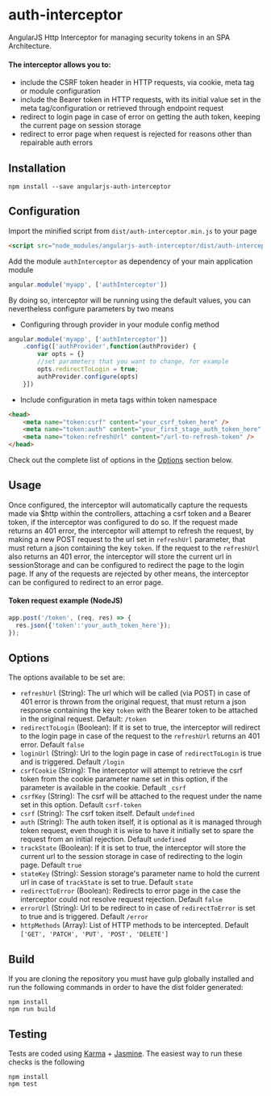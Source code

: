 # auth-interceptor
AngularJS Http Interceptor for managing security tokens in an SPA Architecture.

#### The interceptor allows you to:
- include the CSRF token header in HTTP requests, via cookie, meta tag or module configuration
- include the Bearer token in HTTP requests, with its initial value set in the meta tag/configuration or retrieved through endpoint request
- redirect to login page in case of error on getting the auth token, keeping the current page on session storage
- redirect to error page when request is rejected for reasons other than repairable auth errors

## Installation
```
npm install --save angularjs-auth-interceptor
```

## Configuration
Import the minified script from ```dist/auth-interceptor.min.js``` to your page
```html
<script src="node_modules/angularjs-auth-interceptor/dist/auth-interceptor.min.js"></script>
```
Add the module ```authInterceptor``` as dependency of your main application module 
```js
angular.module('myapp', ['authInterceptor'])
```
By doing so, interceptor will be running using the default values, you can nevertheless configure parameters by two means
- Configuring through provider in your module config method
```js
angular.module('myapp', ['authInterceptor'])
    .config(['authProvider',function(authProvider) {
        var opts = {}
        //set parameters that you want to change, for example
        opts.redirectToLogin = true;
        authProvider.configure(opts)
    }])
```
- Include configuration in meta tags within token namespace
```html
<head>
    <meta name="token:csrf" content="your_csrf_token_here" />
    <meta name="token:auth" content="your_first_stage_auth_token_here" />
    <meta name="token:refreshUrl" content="/url-to-refresh-token" />
</head>
```
Check out the complete list of options in the [Options](#options) section below.

## Usage
Once configured, the interceptor will automatically capture the requests made via 
$http within the controllers, attaching a csrf token and a Bearer token, 
if the interceptor was configured to do so. If the request made returns an 
401 error, the interceptor will attempt to refresh the request, by making a 
new POST request to the url set in `refreshUrl` parameter, that must return a json containing 
the key `token`. If the request to the `refreshUrl` also returns an 401 error, 
the interceptor will store the current url in sessionStorage and can be configured 
to redirect the page to the login page. If any of the requests are rejected by other 
means, the interceptor can be configured to redirect to an error page.

#### Token request example (NodeJS)

```js
app.post('/token', (req, res) => {
  res.json({'token':'your_auth_token_here'});
});
```

## Options
The options available to be set are:
- `refreshUrl` (String): The url which will be called (via POST) in case of 401 error is thrown from the original request, 
that must return a json response containing the key `token` with the Bearer token to be attached in 
the original request. Default: `/token`
- `redirectToLogin` (Boolean): If it is set to true, the interceptor will redirect to the login page in case of 
the request to the `refreshUrl` returns an 401 error. Default `false`
- `loginUrl` (String): Url to the login page in case of `redirectToLogin` is true and is triggered. Default `/login`
- `csrfCookie` (String): The interceptor will attempt to retrieve the csrf token from the cookie parameter name set 
in this option, if the parameter is available in the cookie. Default `_csrf`
- `csrfKey` (String): The csrf will be attached to the request under the name set in this option. Default `csrf-token`
- `csrf` (String): The csrf token itself. Default `undefined`
- `auth` (String): The auth token itself, it is optional as it is managed through token request, even though it is wise 
to have it initially set to spare the request from an initial rejection. Default `undefined`
- `trackState` (Boolean): If it is set to true, the interceptor will store the current url to the session storage in case
of redirecting to the login page. Default `true`
- `stateKey` (String): Session storage's parameter name to hold the current url in case of `trackState` is set to true.
Default `state`
- `redirectToError` (Boolean): Redirects to error page in the case the interceptor could not resolve request rejection. 
Default `false`
- `errorUrl` (String): Url to be redirect to in case of `redirectToError` is set to true and is triggered. Default `/error`
- `httpMethods` (Array): List of HTTP methods to be intercepted. Default `['GET', 'PATCH', 'PUT', 'POST', 'DELETE']`

## Build

If you are cloning the repository you must have gulp globally installed and run the following commands 
in order to have the dist folder generated:

```
npm install
npm run build
```

## Testing

Tests are coded using [Karma](http://karma-runner.github.io) + [Jasmine](http://jasmine.github.io/). The easiest way to run these checks is the following

```
npm install
npm test
```
